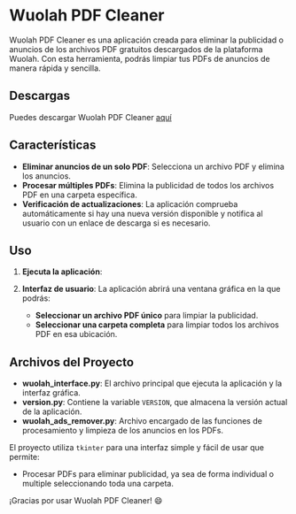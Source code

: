 # Wuolah PDF Cleaner

Wuolah PDF Cleaner es una aplicación creada para eliminar la publicidad o anuncios de los archivos PDF gratuitos descargados de la plataforma Wuolah. Con esta herramienta, podrás limpiar tus PDFs de anuncios de manera rápida y sencilla.

## Descargas
Puedes descargar Wuolah PDF Cleaner [aquí](https://github.com/silverzzz001/wuolah-pdf-cleaner/releases) 

## Características

- **Eliminar anuncios de un solo PDF**: Selecciona un archivo PDF y elimina los anuncios.
- **Procesar múltiples PDFs**: Elimina la publicidad de todos los archivos PDF en una carpeta específica.
- **Verificación de actualizaciones**: La aplicación comprueba automáticamente si hay una nueva versión disponible y notifica al usuario con un enlace de descarga si es necesario.

## Uso

1. **Ejecuta la aplicación**:

2. **Interfaz de usuario**: La aplicación abrirá una ventana gráfica en la que podrás:
   - **Seleccionar un archivo PDF único** para limpiar la publicidad.
   - **Seleccionar una carpeta completa** para limpiar todos los archivos PDF en esa ubicación.

## Archivos del Proyecto

- **wuolah_interface.py**: El archivo principal que ejecuta la aplicación y la interfaz gráfica.
- **version.py**: Contiene la variable `VERSION`, que almacena la versión actual de la aplicación.
- **wuolah_ads_remover.py**: Archivo encargado de las funciones de procesamiento y limpieza de los anuncios en los PDFs.

El proyecto utiliza `tkinter` para una interfaz simple y fácil de usar que permite:
   - Procesar PDFs para eliminar publicidad, ya sea de forma individual o multiple seleccionando toda una carpeta.


¡Gracias por usar Wuolah PDF Cleaner! 😄
